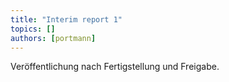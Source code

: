 ```yaml
---
title: "Interim report 1"
topics: []
authors: [portmann]
---
```


Veröffentlichung nach Fertigstellung und Freigabe.
